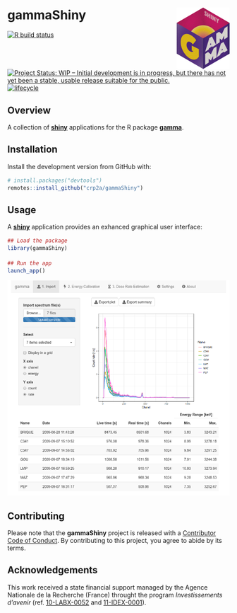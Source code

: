 
<!-- README.md is generated from README.Rmd. Please edit that file -->

# gammaShiny <img width=120px src="man/figures/logo.png" align="right" />

[![R build
status](https://github.com/crp2a/gammaShiny/workflows/R-CMD-check/badge.svg)](https://github.com/crp2a/gammaShiny/actions)

<!-- CRAN badges
[![CRAN Version](http://www.r-pkg.org/badges/version/gammaShiny)](https://cran.r-project.org/package=gammaShiny)
[![CRAN checks](https://cranchecks.info/badges/worst/gammaShiny)](https://cran.r-project.org/web/checks/check_results_gammaShiny.html)
[![CRAN Downloads](http://cranlogs.r-pkg.org/badges/gammaShiny)](https://cran.r-project.org/package=gammaShiny)
-->

[![Project Status: WIP – Initial development is in progress, but there
has not yet been a stable, usable release suitable for the
public.](https://www.repostatus.org/badges/latest/wip.svg)](https://www.repostatus.org/#wip)
[![lifecycle](https://img.shields.io/badge/lifecycle-experimental-orange.svg)](https://www.tidyverse.org/lifecycle/#experimental)

<!-- [![DOI](https://zenodo.org/badge/DOI/xxx)](xxx) -->

## Overview

A collection of [**shiny**](https://shiny.rstudio.com) applications for
the R package [**gamma**](https://github.com/crp2a/gamma).

## Installation

Install the development version from GitHub with:

``` r
# install.packages("devtools")
remotes::install_github("crp2a/gammaShiny")
```

## Usage

A [**shiny**](https://shiny.rstudio.com) application provides an
exhanced graphical user interface:

``` r
## Load the package
library(gammaShiny)

## Run the app
launch_app()
```

![](man/figures/README-shiny-1.png)

## Contributing

Please note that the **gammaShiny** project is released with a
[Contributor Code of
Conduct](https://github.com/crp2a/gammaShiny/blob/master/.github/CODE_OF_CONDUCT.md).
By contributing to this project, you agree to abide by its terms.

## Acknowledgements

This work received a state financial support managed by the Agence
Nationale de la Recherche (France) throught the program *Investissements
d’avenir* (ref. [10-LABX-0052](https://lascarbx.labex.u-bordeaux.fr) and
[11-IDEX-0001](https://amidex.univ-amu.fr)).
